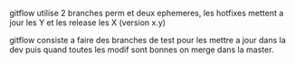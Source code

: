 gitflow utilise 2 branches perm et deux ephemeres, les hotfixes mettent a jour les Y et les release les X (version x.y)

gitflow consiste a faire des branches de test pour les mettre a jour dans la dev puis quand toutes les modif sont bonnes on merge dans la master.